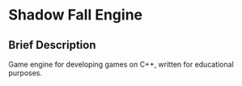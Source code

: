# Shadow Fall Engine

## Brief Description

Game engine for developing games on C++, written for educational purposes.
